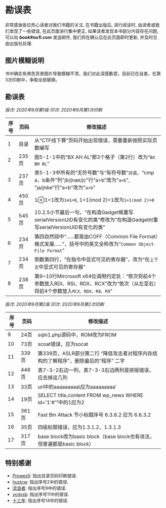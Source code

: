 # 勘误表

非常感谢各位热心读者对我们书籍的关注, 在书籍出版后, 进行阅读时, 由读者或我们发现了一些错误, 在此页面进行集中更正, 如果读者发现本书部分内容存在问题, 可以向 ***book#nu1l.com*** 发送邮件, 我们将在确认后在此页面即时更新, 并及时交由出版社处理.

## 图片模糊说明

书中确实有黑色背景图片导致模糊不清，我们对此深感歉意，目前已在自查，在第3次印刷中，争取全部替换。

## 勘误表

*版次: 2020年9月第1版 印次: 2020年9月第1次印刷*

| 序号 | 页码   | 修改描述                                                                                      |
| -- | ---- | -----------------------------------------------------------------------------------------                                                       |
| 1  | 目录 | 从“CTF线下赛”页码开始出现错误，需要重新按照实际页数编写                                    |
| 2  | 235页 | 图5-1-1中的“BX AH AL”那3个格子（第2行）改为“`BX BH BL`”                                                  |
| 3  | 237页 | 表5-1-3中所有的“无符号数”与“有符号数”`对调`，“cmp a，b条件”列"jb/jnae/jc"行“a&gt;b”改为"`a<b`", "ja/jnbe"行"a&lt;b"改为"`a>b`"   |
| 4  | 450页 | 1⊕1=1改为`1⊕1=0`, 1+1(mod 2)=1改为`1+1(mod 2)=0`                                                  |
| 5  | 545页 | 10.2.5小节最后一句，“在构造Gadget候重写serialVersionUID有变化的类”修改为“在构造Gadget`时`重写serialVersionUID有变化的类”    |
| 6  | 234页 | 第四自然段中“......都是由COFF（Common File Format）格式发展......”，括号中的英文全称改为“`Common Object File Format`” |
| 7  | 234页 | 倒数第四行，“在指令中显式可见的寄存器”，改为“在`上下文`中显式可见的寄存器”                                                    |
| 8  | 238页 | 第9~10行Mircrosoft x64位调用约定处：“依次将前4个参数放入RDI、RSI、RDX、RCX”改为“依次（从左至右）将前4个参数放入`RCX、RDX、R8、R9`”   |

*版次: 2020年9月第2版 印次: 2020年9月第2次印刷*

| 序号 | 页码   | 修改描述                                                                                      |
| -- | ---- | -----------------------------------------------------------------------------------------                                                       |
| 9  | 24页 | sqln1.php源码中，ROM改为FROM                                    |
| 10 | 73页 | scoat错误，应为socat                                                 |
| 11 | 339页 | 第339页，ASLR部分第二行 “降低攻击者对程序内存结构的了解程序”，删除最后的“程序” 二字   |
| 12 | 446页 |表7-3-2右边一列，表7-3-3右边两列是排版错误，应去掉这几列                                                  |
| 13 | 33页 |url中的aaaaaaaaa\应为aaaaaaaaa'                                                  |
| 14 | 19页 |SELECT title,content FROM wp_news WHERE id='1'#'”中的1应为2                                            |
| 15 | 361页 |Fast Bin Attack 节小标题序号 6.3.6.2 应为 6.6.3.2                                                 |
| 16 | 35页 |四级标题错误，应为1.3.1.2，1.3.1.3                                                 |
| 17 | 317页 |base block改为basic block（base block也有说法，但普遍都是basic block）                                             |

## 特别感谢

* [Prowes5](https://prowes5.github.io/): 指出目录页码印刷错误.
* [hustcw](https://blog.wh98.me/): 指出序号2中的错误.
* [流浪者](#): 指出序号9中的错误.
* [ycdxsb](http://blog.ycdxsb.cn/): 指出序号11中的错误.
* [十三年](#): 指出序号14中的错误.
